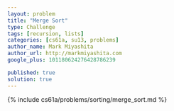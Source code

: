 ```yaml
---
layout: problem
title: "Merge Sort"
type: Challenge
tags: [recursion, lists]
categories: [cs61a, su13, problems]
author_name: Mark Miyashita
author_url: http://markmiyashita.com
google_plus: 101180624276428786239

published: true
solution: true
---
```


{% include cs61a/problems/sorting/merge_sort.md %}